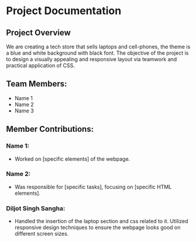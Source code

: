 # Project Documentation

## Project Overview

We are creating a tech store that sells laptops and cell-phones, the theme is a blue and white background with black font. The objective of the project is to design a visually appealing and responsive layout via teamwork and practical application of CSS.

## Team Members:

-   Name 1
-   Name 2
-   Name 3

## Member Contributions:

### Name 1:

-   Worked on [specific elements] of the webpage.

### Name 2:

-   Was responsible for [specific tasks], focusing on [specific HTML elements].

### Diljot Singh Sangha:

-   Handled the insertion of the laptop section and css related to it. Utilized responsive design techniques to ensure the webpage looks good on different screen sizes.